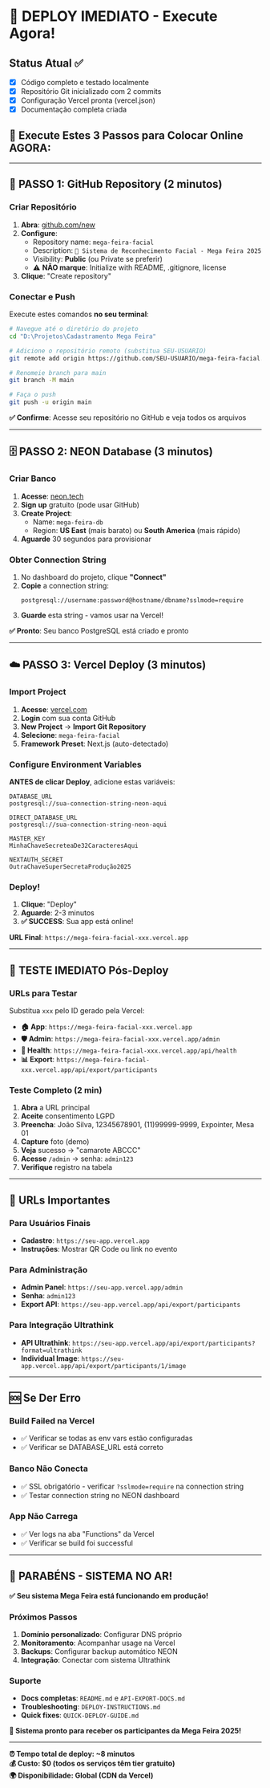 # 🚀 DEPLOY IMEDIATO - Execute Agora!

## Status Atual ✅
- [x] Código completo e testado localmente
- [x] Repositório Git inicializado com 2 commits
- [x] Configuração Vercel pronta (vercel.json)
- [x] Documentação completa criada

## 🎯 Execute Estes 3 Passos para Colocar Online AGORA:

---

## 🐙 PASSO 1: GitHub Repository (2 minutos)

### Criar Repositório
1. **Abra**: [github.com/new](https://github.com/new)
2. **Configure**:
   - Repository name: `mega-feira-facial`
   - Description: `🎯 Sistema de Reconhecimento Facial - Mega Feira 2025`
   - Visibility: **Public** (ou Private se preferir)
   - ⚠️ **NÃO marque**: Initialize with README, .gitignore, license
3. **Clique**: "Create repository"

### Conectar e Push
Execute estes comandos **no seu terminal**:

```bash
# Navegue até o diretório do projeto
cd "D:\Projetos\Cadastramento Mega Feira"

# Adicione o repositório remoto (substitua SEU-USUARIO)
git remote add origin https://github.com/SEU-USUARIO/mega-feira-facial.git

# Renomeie branch para main
git branch -M main

# Faça o push
git push -u origin main
```

**✅ Confirme**: Acesse seu repositório no GitHub e veja todos os arquivos

---

## 🗄️ PASSO 2: NEON Database (3 minutos)

### Criar Banco
1. **Acesse**: [neon.tech](https://neon.tech)
2. **Sign up** gratuito (pode usar GitHub)
3. **Create Project**:
   - Name: `mega-feira-db`
   - Region: **US East** (mais barato) ou **South America** (mais rápido)
4. **Aguarde** 30 segundos para provisionar

### Obter Connection String
1. No dashboard do projeto, clique **"Connect"**
2. **Copie** a connection string:
   ```
   postgresql://username:password@hostname/dbname?sslmode=require
   ```
3. **Guarde** esta string - vamos usar na Vercel!

**✅ Pronto**: Seu banco PostgreSQL está criado e pronto

---

## ☁️ PASSO 3: Vercel Deploy (3 minutos)

### Import Project
1. **Acesse**: [vercel.com](https://vercel.com)
2. **Login** com sua conta GitHub
3. **New Project** → **Import Git Repository**
4. **Selecione**: `mega-feira-facial`
5. **Framework Preset**: Next.js (auto-detectado)

### Configure Environment Variables
**ANTES de clicar Deploy**, adicione estas variáveis:

```env
DATABASE_URL
postgresql://sua-connection-string-neon-aqui

DIRECT_DATABASE_URL  
postgresql://sua-connection-string-neon-aqui

MASTER_KEY
MinhaChaveSecreteaDe32CaracteresAqui

NEXTAUTH_SECRET
OutraChaveSuperSecretaProdução2025
```

### Deploy!
1. **Clique**: "Deploy"
2. **Aguarde**: 2-3 minutos
3. **✅ SUCCESS**: Sua app está online!

**URL Final**: `https://mega-feira-facial-xxx.vercel.app`

---

## 🧪 TESTE IMEDIATO Pós-Deploy

### URLs para Testar
Substitua `xxx` pelo ID gerado pela Vercel:

- **🏠 App**: `https://mega-feira-facial-xxx.vercel.app`
- **🛡️ Admin**: `https://mega-feira-facial-xxx.vercel.app/admin`
- **💚 Health**: `https://mega-feira-facial-xxx.vercel.app/api/health`
- **📊 Export**: `https://mega-feira-facial-xxx.vercel.app/api/export/participants`

### Teste Completo (2 min)
1. **Abra** a URL principal
2. **Aceite** consentimento LGPD
3. **Preencha**: João Silva, 12345678901, (11)99999-9999, Expointer, Mesa 01
4. **Capture** foto (demo)
5. **Veja** sucesso → "camarote ABCCC"
6. **Acesse** `/admin` → senha: `admin123`
7. **Verifique** registro na tabela

---

## 🎯 URLs Importantes

### Para Usuários Finais
- **Cadastro**: `https://seu-app.vercel.app`
- **Instruções**: Mostrar QR Code ou link no evento

### Para Administração  
- **Admin Panel**: `https://seu-app.vercel.app/admin`
- **Senha**: `admin123`
- **Export API**: `https://seu-app.vercel.app/api/export/participants`

### Para Integração Ultrathink
- **API Ultrathink**: `https://seu-app.vercel.app/api/export/participants?format=ultrathink`
- **Individual Image**: `https://seu-app.vercel.app/api/export/participants/1/image`

---

## 🆘 Se Der Erro

### Build Failed na Vercel
- ✅ Verificar se todas as env vars estão configuradas
- ✅ Verificar se DATABASE_URL está correto

### Banco Não Conecta
- ✅ SSL obrigatório - verificar `?sslmode=require` na connection string
- ✅ Testar connection string no NEON dashboard

### App Não Carrega
- ✅ Ver logs na aba "Functions" da Vercel
- ✅ Verificar se build foi successful

---

## 🎉 PARABÉNS - SISTEMA NO AR!

**✅ Seu sistema Mega Feira está funcionando em produção!**

### Próximos Passos
1. **Domínio personalizado**: Configurar DNS próprio
2. **Monitoramento**: Acompanhar usage na Vercel
3. **Backups**: Configurar backup automático NEON
4. **Integração**: Conectar com sistema Ultrathink

### Suporte
- **Docs completas**: `README.md` e `API-EXPORT-DOCS.md`
- **Troubleshooting**: `DEPLOY-INSTRUCTIONS.md`
- **Quick fixes**: `QUICK-DEPLOY-GUIDE.md`

**🎯 Sistema pronto para receber os participantes da Mega Feira 2025!**

---

**⏰ Tempo total de deploy: ~8 minutos**  
**💰 Custo: $0 (todos os serviços têm tier gratuito)**  
**🌍 Disponibilidade: Global (CDN da Vercel)**